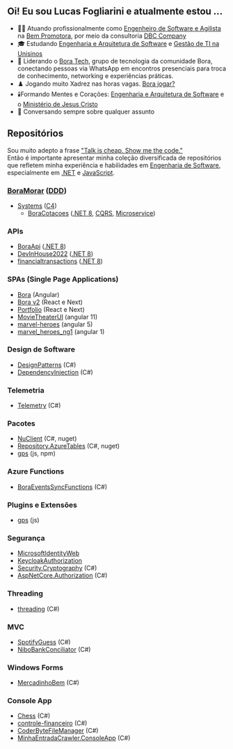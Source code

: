 ## Oi! Eu sou Lucas Fogliarini e atualmente estou ...

- 👨‍💻 Atuando profissionalmente como [Engenheiro de Software e Agilista](https://github.com/lucasfogliarini/lucasfogliarini/blob/main/Tecnologista.md) na [Bem Promotora](https://www.linkedin.com/company/bempromotora/about/), por meio da consultoria [DBC Company](https://www.linkedin.com/company/dbc-company/about/)
- 🎓 Estudando [Engenharia e Arquitetura de Software](https://github.com/lucasfogliarini/lucasfogliarini/blob/main/Tecnologista.md) e [Gestão de TI na Unisinos](https://ead.unisinos.br/cursos-graduacao/gestao-da-tecnologia-da-informacao)
- 🧠 Liderando o [Bora Tech](https://chat.whatsapp.com/CAzPAdol09sAk63BEJ1Qz0), grupo de tecnologia da comunidade Bora, conectando pessoas via WhatsApp em encontros presenciais para troca de conhecimento, networking e experiências práticas.
- ♟️ Jogando muito Xadrez nas horas vagas. [Bora jogar?](https://chess.com/member/lucasfogliarini)
- 🕯️Formando Mentes e Corações: [Engenharia e Arquitetura de Software](https://github.com/lucasfogliarini/lucasfogliarini/blob/main/Tecnologista.md) e o [Ministério de Jesus Cristo](https://github.com/lucasfogliarini/BoraBiblia/blob/main/README.md)
- 💬 Conversando sempre sobre qualquer assunto

## Repositórios
Sou muito adepto a frase ["Talk is cheap. Show me the code."](https://chatgpt.com/share/ebca0102-d6c8-4d46-b103-79b84f36e5de)  
Então é importante apresentar minha coleção diversificada de repositórios que refletem minha experiência e habilidades em [Engenharia de Software](https://github.com/lucasfogliarini/lucasfogliarini/blob/main/Tecnologista.md), especialmente em [.NET](http://chatgpt.com/?q=.NET) e [JavaScript](http://chatgpt.com/?q=JavaScript).

### [BoraMorar](https://github.com/lucasfogliarini/BoraMorar) ([DDD](https://chatgpt.com/?q=DomainDrivenDesign))
- [Systems](https://chatgpt.com/share/67fe4935-e460-8013-8efa-f4c20c4eb417) ([C4](https://chatgpt.com/?q=C4Model))
  - [BoraCotacoes](https://github.com/lucasfogliarini/BoraCotacoes) ([.NET 8](http://chatgpt.com/?q=.NET%208), [CQRS](https://chatgpt.com/?q=CQRS), [Microservice](https://chatgpt.com/?q=microserviço))

### APIs
- [BoraApi](https://github.com/lucasfogliarini/bora-api) ([.NET 8](http://chatgpt.com/?q=.NET%208))
- [DevInHouse2022](https://github.com/lucasfogliarini/DevInHouse2022) ([.NET 8](http://chatgpt.com/?q=.NET%208))
- [financialtransactions](https://github.com/lucasfogliarini/financialtransactions) ([.NET 8](http://chatgpt.com/?q=.NET%208))

### SPAs (Single Page Applications)
- [Bora](https://github.com/lucasfogliarini/bora) (Angular)
- [Bora v2](https://github.com/lucasfogliarini/bora-v2) (React e Next)
- [Portfolio](https://github.com/lucasfogliarini/portfolio) (React e Next)
- [MovieTheaterUI](https://github.com/lucasfogliarini/MovieTheaterUI) (angular 11)
- [marvel-heroes](https://github.com/lucasfogliarini/marvel-heroes) (angular 5)
- [marvel_heroes_ng1](https://github.com/lucasfogliarini/marvel_heroes_ng1) (angular 1)

### Design de Software
- [DesignPatterns](https://github.com/lucasfogliarini/DesignPatterns) (C#)
- [DependencyInjection](https://github.com/lucasfogliarini/DependencyInjection) (C#)

### Telemetria
- [Telemetry](https://github.com/lucasfogliarini/Telemetry) (C#)

### Pacotes
- [NuClient](https://github.com/lucasfogliarini/NuClient) (C#, nuget)
- [Repository.AzureTables](https://github.com/lucasfogliarini/Repository.AzureTables) (C#, nuget)
- [gps](https://github.com/lucasfogliarini/gps) (js, npm)

### Azure Functions
- [BoraEventsSyncFunctions](https://github.com/lucasfogliarini/BoraEventsSyncFunctions) (C#)

### Plugins e Extensões
- [gps](https://github.com/lucasfogliarini/gps) (js)

### Segurança
- [MicrosoftIdentityWeb](https://github.com/lucasfogliarini/MicrosoftIdentityWeb)
- [KeycloakAuthorization](https://github.com/lucasfogliarini/KeycloakAuthorization)
- [Security.Cryptography](https://github.com/lucasfogliarini/Security.Cryptography) (C#)
- [AspNetCore.Authorization](https://github.com/lucasfogliarini/AspNetCore.Authorization) (C#)

### Threading
- [threading](https://github.com/lucasfogliarini/threading) (C#)

### MVC
- [SpotifyGuess](https://github.com/lucasfogliarini/SpotifyGuess) (C#)
- [NiboBankConciliator](https://github.com/lucasfogliarini/NiboBankConciliator) (C#)  

### Windows Forms
- [MercadinhoBem](https://github.com/lucasfogliarini/MercadinhoBem) (C#)
  
### Console App
- [Chess](https://github.com/lucasfogliarini/chess) (C#)
- [controle-financeiro](https://github.com/lucasfogliarini/controle-financeiro) (C#)
- [CoderByteFileManager](https://github.com/lucasfogliarini/CoderByteFileManager) (C#)
- [MinhaEntradaCrawler.ConsoleApp](https://github.com/lucasfogliarini/MinhaEntradaCrawler.ConsoleApp) (C#)



